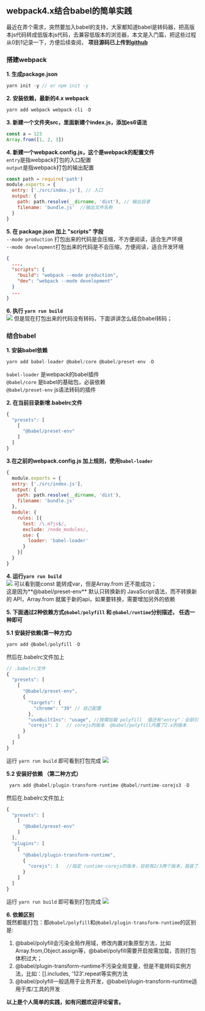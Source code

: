 ## webpack4.x结合babel的简单实践
最近在弄个需求，突然要加入babel的支持，大家都知道babel是转码器，把高版本js代码转成低版本js代码，去兼容低版本的浏览器，本文是入门篇，把这些过程从0到1记录一下，方便后续查阅， **项目源码已上传到[github](https://github.com/gdutwyg/webpack-babel-demo)**

### 搭建webpack
**1. 生成package.json**
```js
yarn init -y // or npm init -y
```  
**2. 安装依赖，最新的4.x webpack**
```js
yarn add webpack webpack-cli -D
```
**3. 新建一个文件夹src，里面新建个index.js，添加es6语法**
```js
const a = 123
Array.from([1, 2, 3])
```
**4. 新建一个webpack.config.js，这个是webpack的配置文件**   
`entry`是指webpack打包的入口配置   
`output`是指webpack打包的输出配置
```js
const path = require('path')
module.exports = {
  entry: ['./src/index.js'], // 入口
  output: {
    path: path.resolve(__dirname, 'dist'), // 输出目录
    filename: 'bundle.js'  //输出文件名称
  }
}
```
**5. 在 package.json 加上 "scripts" 字段**   
`--mode production` 打包出来的代码是会压缩，不方便阅读，适合生产环境      
`--mode development`打包出来的代码是不会压缩，方便阅读，适合开发环境    
```json
{
  ...,
  "scripts": {
    "build": "webpack --mode production",
    "dev": "webpack --mode development"
  }
  ...
}
```
**6. 执行 ```yarn run build```**   
![](https://p9-juejin.byteimg.com/tos-cn-i-k3u1fbpfcp/2cd3506555ee4756bd14cbae96f03dd1~tplv-k3u1fbpfcp-zoom-1.image)
但是现在打包出来的代码没有转码，下面讲讲怎么结合babel转码；

### 结合babel
**1. 安装babel依赖**   
```js
yarn add babel-loader @babel/core @babel/preset-env -D
```
`babel-loader` 是webpack的babel插件  
`@babel/core` 是babel的基础包，必装依赖  
`@babel/preset-env` js语法转码的插件

**2. 在当前目录新增.babelrc文件**
```js
{
  "presets": [
    [
      "@babel/preset-env"
    ]
  ]
}
```
**3.在之前的webpack.config.js 加上规则，使用`babel-loader`**
```js
{
  module.exports = {
  entry: ['./src/index.js'],
  output: {
    path: path.resolve(__dirname, 'dist'),
    filename: 'bundle.js'
  },
  module: {
    rules: [{
      test: /\.m?js$/,
      exclude: /node_modules/,
      use: {
        loader: 'babel-loader'
      }
    }]
  }
}
```
**4. 运行```yarn run build ```**   
![](https://p3-juejin.byteimg.com/tos-cn-i-k3u1fbpfcp/d79ac4c3dfb44df2b35f397ced581464~tplv-k3u1fbpfcp-zoom-1.image)
可以看到能const 能转成var，但是Array.from 还不能成功；  
这是因为**@babel/preset-env** 默认只转换新的 JavaScript语法，而不转换新的 API，Array.from 就属于新的api，如果要转换，需要增加另外的依赖


**5. 下面通过2种依赖方式`@babel/polyfill` 和 `@babel/runtime`分别描述， 任选一种即可**

**5.1 安装好依赖(第一种方式)**
```js
yarn add @babel/polyfill -D
```

然后在.babelrc文件加上
```js
// .babelrc文件
{
  "presets": [
    [
      "@babel/preset-env",
      {
        "targets": {
          "chrome": "39" // 自己配置
        },
        "useBuiltIns": "usage", //按需加载 polyfill  值还有"entry"：全部引入polyfill
        "corejs": 2   // corejs的版本  @babel/polyfill内置了2.x的版本
      }
    ]
  ]
}
```
运行 ``` yarn run build ``` 即可看到打包完成
![](https://p9-juejin.byteimg.com/tos-cn-i-k3u1fbpfcp/2aa42286063647b78d9293a4e59ca43b~tplv-k3u1fbpfcp-zoom-1.image)

**5.2 安装好依赖 （第二种方式）**
```js
 yarn add @babel/plugin-transform-runtime @babel/runtime-corejs3 -D
```
然后在.babelrc文件加上
```js
{
  "presets": [
    [
      "@babel/preset-env"
    ]
  ],
  "plugins": [
    [
      "@babel/plugin-transform-runtime",
      {
        "corejs": 3   //指定 runtime-corejs的版本，目前有2/3两个版本，我装了3
      }
    ]
  ]
}

```
运行 ``` yarn run build ``` 即可看到打包完成
![](https://p9-juejin.byteimg.com/tos-cn-i-k3u1fbpfcp/34ffd28eec5844e1b8bcce279d586d7d~tplv-k3u1fbpfcp-zoom-1.image)

**6. 依赖区别**  
既然都能打包：那`@babel/polyfill`和`@babel/plugin-transform-runtime`的区别是:
1. @babel/polyfill会污染全局作用域，修改内置对象原型方法，比如Array.from,Object.assign等，@babel/polyfill需要开启按需加载，否则打包体积过大；
2. @babel/plugin-transform-runtime不污染全局变量，但是不能转码实例方法，比如：[].includes, '123'.repeat等实例方法
3. @babel/polyfill一般适用于业务开发，@babel/plugin-transform-runtime适用于库/工具的开发
 
**以上是个人简单的实践，如有问题欢迎评论留言。**   
